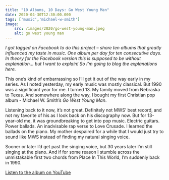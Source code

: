 ```yaml
---
title: "10 Albums, 10 Days: Go West Young Man"
date: 2020-04-30T12:30:00.000
tags: ['music','michael-w-smith']
image:
    src: /images/2020/go-west-young-man.jpeg
    alt: go west young man
---
```


_I got tagged on Facebook to do this project – share ten albums that greatly influenced my taste in music. One album per day for ten consecutive days. In theory for the Facebook version this is supposed to be without explanation… but I want to explain! So I’m going to blog the explanations here._

This one’s kind of embarrassing so I’ll get it out of the way early in my series. As I noted yesterday, my early music was mostly classical. But 1990 was a significant year for me. I turned 13. My family moved from Nebraska to Texas. And somewhere along the way, I bought my first Christian pop album - Michael W. Smith’s _Go West Young Man_.

Listening back to it now, it’s not great. Definitely not MWS’ best record, and not my favorite of his as I look back on his discography now. But for 13-year-old me, it was groundbreaking to get into pop music. Electric guitars. Power ballads. An inadvisable rap verse to Love Crusade. I learned the ballads on the piano. My mother despaired for a while that I would just try to sound like MWS instead of finding my natural singing voice.

Sooner or later I’d get past the singing voice, but 30 years later I’m still singing at the piano. And if for some reason I stumble across the unmistakable first two chords from Place In This World, I’m suddenly back in 1990.

[Listen to the album on YouTube](https://www.youtube.com/playlist?list=PLQWKGJQsJ_nflnevI1N_ORRvw2n32SRP7)
